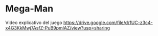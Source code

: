 # Mega-Man
 
Video explicativo del juego
https://drive.google.com/file/d/1UC-z3c4-x4G3KkMwj7AsfZ-PuB9pmlAZ/view?usp=sharing
